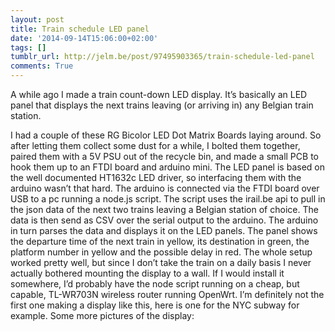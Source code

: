 ```yaml
---
layout: post
title: Train schedule LED panel
date: '2014-09-14T15:06:00+02:00'
tags: []
tumblr_url: http://jelm.be/post/97495903365/train-schedule-led-panel
comments: True
---
```

A while ago I made a train count-down LED display. It’s basically an LED panel that displays the next trains leaving (or arriving in) any Belgian train station.

<!--more-->

I had a couple of these RG Bicolor LED Dot Matrix Boards laying around. So after letting them collect some dust for a while, I bolted them together, paired them with a 5V PSU out of the recycle bin, and made a small PCB to hook them up to an FTDI board and arduino mini.
The LED panel is based on the well documented HT1632c LED driver, so interfacing them with the arduino wasn’t that hard. The arduino is connected via the FTDI board over USB to a pc running a node.js script.
The script uses the irail.be api to pull in the json data of the next two trains leaving a Belgian station of choice. The data is then send as CSV over the serial output to the arduino. The arduino in turn parses the data and displays it on the LED panels.
The panel shows the departure time of the next train in yellow, its destination in green, the platform number in yellow and the possible delay in red.
The whole setup worked pretty well, but since I don’t take the train on a daily basis I never actually bothered mounting the display to a wall. If I would install it somewhere, I’d probably have the node script running on a cheap, but capable, TL-WR703N wireless router running OpenWrt.
I’m definitely not the first one making a display like this, here is one for the NYC subway for example.
Some more pictures of the display:



